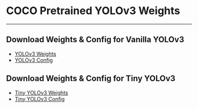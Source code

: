 # COCO Pretrained YOLOv3 Weights
---
## Download Weights & Config for Vanilla YOLOv3
- [YOLOv3 Weights](https://pjreddie.com/media/files/yolov3.weights)
- [YOLOv3 Config](https://github.com/eriklindernoren/PyTorch-YOLOv3/blob/master/config/yolov3.cfg)

## Download Weights & Config for Tiny YOLOv3
- [Tiny YOLOv3 Weights](https://pjreddie.com/media/files/yolov3-tiny.weights)
- [Tiny YOLOv3 Config](https://github.com/eriklindernoren/PyTorch-YOLOv3/blob/master/config/yolov3-tiny.cfg)
